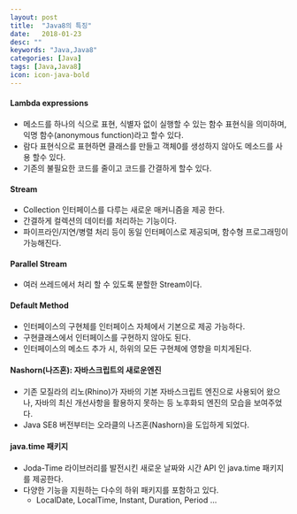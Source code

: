 ```yaml
---
layout: post
title:  "Java8의 특징"
date:   2018-01-23
desc: ""
keywords: "Java,Java8"
categories: [Java]
tags: [Java,Java8]
icon: icon-java-bold
---
```


#### Lambda expressions
- 메소드를 하나의 식으로 표현, 식별자 없이 실행할 수 있는 함수 표현식을 의미하며, 익명 함수(anonymous function)라고 할수 있다.
- 람다 표현식으로 표현하면 클래스를 만들고 객체0를 생성하지 않아도 메소드를 사용 할수 있다.
- 기존의 불필요한 코드를 줄이고 코드를 간결하게 할수 있다.

#### Stream
- Collection 인터페이스를 다루는 새로운 매커니즘을 제공 한다.
- 간결하게 컬렉션의 데이터를 처리하는 기능이다.
- 파이프라인/지연/병렬 처리 등이 동일 인터페이스로 제공되며, 함수형 프로그래밍이 가능해진다.

#### Parallel Stream
- 여러 쓰레드에서 처리 할 수 있도록 분할한 Stream이다.

#### Default Method
- 인터페이스의 구현체를 인터페이스 자체에서 기본으로 제공 가능하다.
- 구현클래스에서 인터페이스를 구현하지 않아도 된다.
- 인터페이스의 메소드 추가 시, 하위의 모든 구현체에 영향을 미치게된다.

#### Nashorn(나즈혼): 자바스크립트의 새로운엔진
- 기존 모질라의 리노(Rhino)가 자바의 기본 자바스크립트 엔진으로 사용되어 왔으나, 자바의 최신 개선사항을 활용하지 못하는 등 노후화되 엔진의 모습을 보여주었다.
- Java SE8 버전부터는 오라클의 나즈혼(Nashorn)을 도입하게 되었다.

#### java.time 패키지
- Joda-Time 라이브러리를 발전시킨 새로운 날짜와 시간 API 인 java.time 패키지를 제공한다.
- 다양한 기능을 지원하는 다수의 하위 패키지를 포함하고 있다.
    - LocalDate, LocalTime, Instant, Duration, Period …













